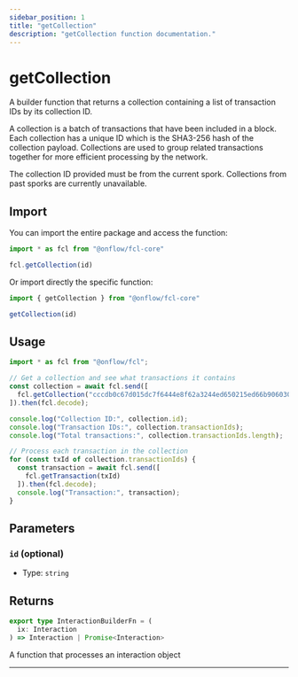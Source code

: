 ```yaml
---
sidebar_position: 1
title: "getCollection"
description: "getCollection function documentation."
---
```


<!-- THIS DOCUMENT IS AUTO-GENERATED FROM [onflow/fcl-core/../sdk/src/build/build-get-collection.ts](https://github.com/onflow/fcl-js/tree/master/packages/fcl-core/../sdk/src/build/build-get-collection.ts). DO NOT EDIT MANUALLY -->

# getCollection

A builder function that returns a collection containing a list of transaction IDs by its collection ID.

A collection is a batch of transactions that have been included in a block. Each collection has a unique ID
which is the SHA3-256 hash of the collection payload. Collections are used to group related transactions
together for more efficient processing by the network.

The collection ID provided must be from the current spork. Collections from past sporks are currently unavailable.

## Import

You can import the entire package and access the function:

```typescript
import * as fcl from "@onflow/fcl-core"

fcl.getCollection(id)
```

Or import directly the specific function:

```typescript
import { getCollection } from "@onflow/fcl-core"

getCollection(id)
```

## Usage

```typescript
import * as fcl from "@onflow/fcl";

// Get a collection and see what transactions it contains
const collection = await fcl.send([
  fcl.getCollection("cccdb0c67d015dc7f6444e8f62a3244ed650215ed66b90603006c70c5ef1f6e5")
]).then(fcl.decode);

console.log("Collection ID:", collection.id);
console.log("Transaction IDs:", collection.transactionIds);
console.log("Total transactions:", collection.transactionIds.length);

// Process each transaction in the collection
for (const txId of collection.transactionIds) {
  const transaction = await fcl.send([
    fcl.getTransaction(txId)
  ]).then(fcl.decode);
  console.log("Transaction:", transaction);
}
```

## Parameters

### `id` (optional)


- Type: `string`


## Returns

```typescript
export type InteractionBuilderFn = (
  ix: Interaction
) => Interaction | Promise<Interaction>
```


A function that processes an interaction object

---